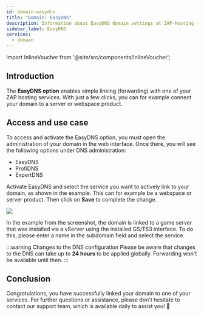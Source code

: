 ```yaml
---
id: domain-easydns
title: "Domain: EasyDNS"
description: Information about EasyDNS domain settings at ZAP-Hosting - ZAP-Hosting.com documentation
sidebar_label: EasyDNS
services:
  - domain
---
```


import InlineVoucher from '@site/src/components/InlineVoucher';

## Introduction

The **EasyDNS option** enables simple linking (forwarding) with one of your ZAP hosting services. With just a few clicks, you can for example connect your domain to a server or webspace product. 



## Access and use case

To access and activate the EasyDNS option, you must open the administration of your domain in the web interface. Once there, you will see the following options under DNS administration: 

- EasyDNS
- ProfiDNS
- ExpertDNS

Activate EasyDNS and select the service you want to actively link to your domain, as shown in the example. This can for example be a webspace or server product. Then click on **Save** to complete the change. 

![](https://screensaver01.zap-hosting.com/index.php/s/spg7YHqAJb6Wqky/preview)

In the example from the screenshot, the domain is linked to a game server that was installed via a vServer using the installed GS/TS3 interface. To do this, please enter a name in the subdomain field and select the service. 

:::warning Changes to the DNS configuration
Please be aware that changes to the DNS can take up to **24 hours** to be applied globally. Forwarding won't be available until then.
:::



## Conclusion

Congratulations, you have successfully linked your domain to one of your services.  For further questions or assistance, please don't hesitate to contact our support team, which is available daily to assist you! 🙂

